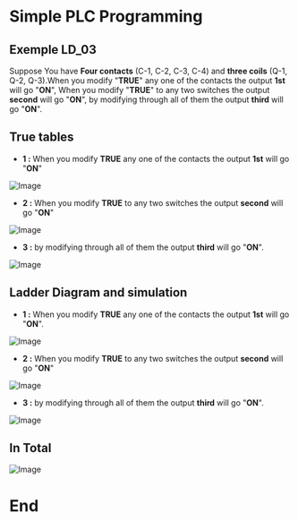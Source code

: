 # Simple PLC Programming

## Exemple LD_03

Suppose You have **Four contacts** (C-1, C-2, C-3, C-4) and **three coils** (Q-1, Q-2, Q-3).When you modify "**TRUE**" any one of the contacts the output **1st** will go "**ON**",  When you modify "**TRUE**" to  any two switches the output **second** will go "**ON**", by modifying through all of them the output **third** will go "**ON**".

## True tables

* **1 :** When you modify **TRUE** any one of the contacts the output **1st** will go "**ON**"

![Image](https://github.com/user-attachments/assets/cdf8be7b-4707-4f20-bf38-15a65713e5e5)

* **2 :** When you modify **TRUE** to  any two switches the output **second** will go "**ON**"

![Image](https://github.com/user-attachments/assets/a0bc5528-0d40-4aaf-a89f-c527c7327148)

* **3 :** by modifying through all of them the output **third** will go "**ON**".

![Image](https://github.com/user-attachments/assets/c87e3f12-7798-4694-9136-c8ba9a2513d6)
 
## Ladder Diagram and simulation

* **1 :** When you modify **TRUE** any one of the contacts the output **1st** will go "**ON**".

![Image](https://github.com/user-attachments/assets/364c3b43-aace-4cca-afd2-f359e0fe7d35)


* **2 :** When you modify **TRUE** to  any two switches the output **second** will go "**ON**"

![Image](https://github.com/user-attachments/assets/75940d68-d7f1-406a-b662-49de8cdc56c6)


* **3 :** by modifying through all of them the output **third** will go "**ON**".

![Image](https://github.com/user-attachments/assets/dcd21754-75f4-47c5-b266-60b3e0b2c1f5)

## In Total
![Image](https://github.com/user-attachments/assets/ab471fe6-b6af-455e-9950-0d61d292fc67)

# End
